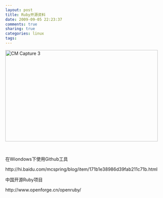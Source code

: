 ```yaml
---
layout: post
title: Ruby开源资料
date: 2009-09-05 22:23:37
comments: true
sharing: true
categories: linux
tags: 
---
```


<p><img src="/Blogs/image.axd?picture=CM%20Capture%203.png" alt="CM Capture 3" width="480" height="288" /></p><p>&nbsp;</p><p>在Wiondows下使用Github工具&nbsp;</p><p>http://hi.baidu.com/mcspring/blog/item/171b1e38986d39fab211c71b.html&nbsp;</p><p>中国开源Ruby项目&nbsp;</p><p>http://www.openforge.cn/openruby/&nbsp;</p>